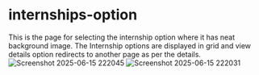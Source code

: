 # internships-option
This is the page for selecting the internship option where it has neat background image. The Internship options are displayed in grid and view details option redirects to another page as per the details. 
![Screenshot 2025-06-15 222045](https://github.com/user-attachments/assets/659bbd36-5d3e-4735-b84f-ae2826d646f8)
![Screenshot 2025-06-15 222031](https://github.com/user-attachments/assets/ae71f11f-75e7-424c-b540-4863a1b7d2d4)
